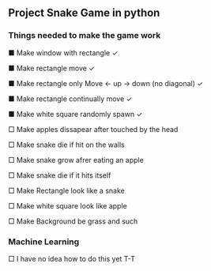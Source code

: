 ## Project Snake Game in python

 ### Things needed to make the game work

  ■ Make window with rectangle ✓

  ■ Make rectangle move ✓
  
  ■ Make rectangle only Move <- up -> down (no diagonal) ✓
    
  ■ Make rectangle continually move ✓

  ■ Make white square randomly spawn ✓

  □ Make apples dissapear after touched by the head

  □ Make snake die if hit on the walls

  □ Make snake grow afrer eating an apple

  □ Make snake die if it hits itself
  
  □ Make Rectangle look like a snake
  
  □ Make white square look like apple

  □ Make Background be grass and such


### Machine Learning

 □ I have no idea how to do this yet T-T 

